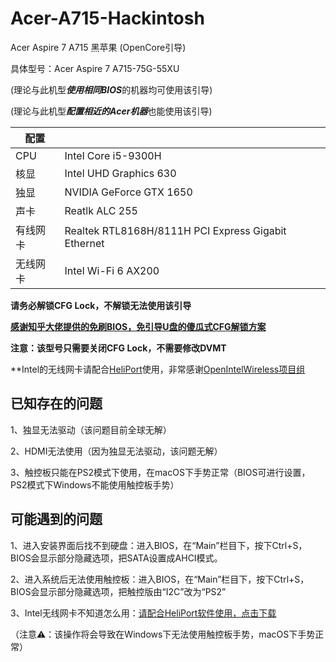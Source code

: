 # Acer-A715-Hackintosh
Acer Aspire 7 A715 黑苹果 (OpenCore引导) 
 
具体型号：Acer Aspire 7 A715-75G-55XU

(理论与此机型***使用相同BIOS***的机器均可使用该引导)

(理论与此机型***配置相近的Acer机器***也能使用该引导)

 配置| |
 ----|-----|
 CPU|Intel Core i5-9300H
 核显|Intel UHD Graphics 630
 独显|NVIDIA GeForce GTX 1650
 声卡|Reatlk ALC 255
 有线网卡|Realtek RTL8168H/8111H PCI Express Gigabit Ethernet
 无线网卡|Intel Wi-Fi 6 AX200 

**请务必解锁CFG Lock，不解锁无法使用该引导**

**[感谢知乎大佬提供的免刷BIOS，免引导U盘的傻瓜式CFG解锁方案](https://zhuanlan.zhihu.com/p/266400995)**

**注意：该型号只需要关闭CFG Lock，不需要修改DVMT**

**Intel的无线网卡请配合[HeliPort](https://github.com/OpenIntelWireless/HeliPort/releases/download/v1.0.2-alpha/HeliPort.dmg)使用，非常感谢[OpenIntelWireless项目组](https://github.com/OpenIntelWireless)

已知存在的问题
-

1、独显无法驱动（该问题目前全球无解）

2、HDMI无法使用（因为独显无法驱动，该问题无解）

3、触控板只能在PS2模式下使用，在macOS下手势正常（BIOS可进行设置，PS2模式下Windows不能使用触控板手势）

可能遇到的问题
-

1、进入安装界面后找不到硬盘：进入BIOS，在“Main”栏目下，按下Ctrl+S，BIOS会显示部分隐藏选项，把SATA设置成AHCI模式。

2、进入系统后无法使用触控板：进入BIOS，在“Main”栏目下，按下Ctrl+S，BIOS会显示部分隐藏选项，把触控版由“I2C”改为“PS2”

3、Intel无线网卡不知道怎么用：[请配合HeliPort软件使用，点击下载](https://github.com/OpenIntelWireless/HeliPort/releases/download/v1.0.2-alpha/HeliPort.dmg)

（注意⚠️：该操作将会导致在Windows下无法使用触控板手势，macOS下手势正常）
